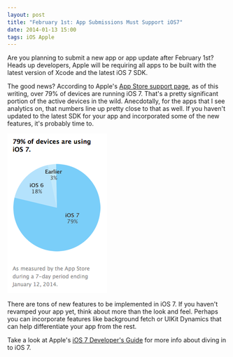 ```yaml
---
layout: post
title: "February 1st: App Submissions Must Support iOS7"
date: 2014-01-13 15:00
tags: iOS Apple
---
```


Are you planning to submit a new app or app update after February 1st?  Heads up developers, Apple will be requiring all apps to be built with the latest version of Xcode and the latest iOS 7 SDK.

The good news?  According to Apple's [App Store support page](https://developer.apple.com/support/appstore/), as of this writing, over 79% of devices are running iOS 7.  That's a pretty significant portion of the active devices in the wild.  Anecdotally, for the apps that I see analytics on, that numbers line up pretty close to that as well.  If you haven't updated to the latest SDK for your app and incorporated some of the new features, it's probably time to.

<img src="/img/ios-pie-chart.png" class="img-responsive center-block" alt="Apple's App Store Support Page Pie Chart">

There are tons of new features to be implemented in iOS 7.  If you haven't revamped your app yet, think about more than the look and feel.  Perhaps you can incorporate features like background fetch or UIKit Dynamics that can help differentiate your app from the rest.  

Take a look at Apple's [iOS 7 Developer's Guide](https://developer.apple.com/ios7/) for more info about diving in to iOS 7.
